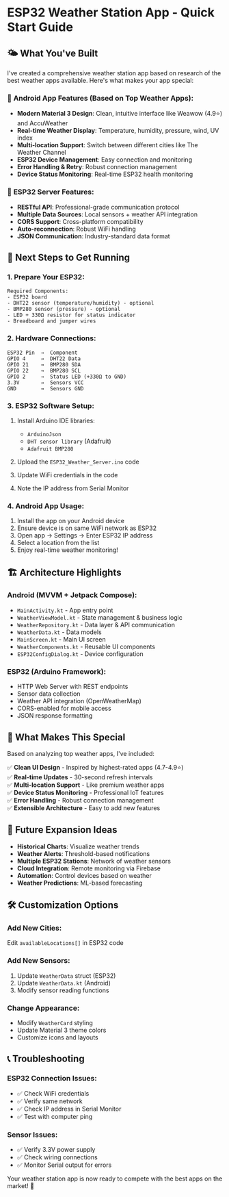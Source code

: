 # ESP32 Weather Station App - Quick Start Guide

## 🌤️ What You've Built

I've created a comprehensive weather station app based on research of the best weather apps available. Here's what makes your app special:

### 📱 **Android App Features** (Based on Top Weather Apps):
- **Modern Material 3 Design**: Clean, intuitive interface like Weawow (4.9⭐) and AccuWeather
- **Real-time Weather Display**: Temperature, humidity, pressure, wind, UV index
- **Multi-location Support**: Switch between different cities like The Weather Channel
- **ESP32 Device Management**: Easy connection and monitoring
- **Error Handling & Retry**: Robust connection management
- **Device Status Monitoring**: Real-time ESP32 health monitoring

### 🔧 **ESP32 Server Features**:
- **RESTful API**: Professional-grade communication protocol
- **Multiple Data Sources**: Local sensors + weather API integration
- **CORS Support**: Cross-platform compatibility
- **Auto-reconnection**: Robust WiFi handling
- **JSON Communication**: Industry-standard data format

## 🚀 **Next Steps to Get Running**

### 1. **Prepare Your ESP32**:
```
Required Components:
- ESP32 board
- DHT22 sensor (temperature/humidity) - optional
- BMP280 sensor (pressure) - optional  
- LED + 330Ω resistor for status indicator
- Breadboard and jumper wires
```

### 2. **Hardware Connections**:
```
ESP32 Pin  →  Component
GPIO 4     →  DHT22 Data
GPIO 21    →  BMP280 SDA  
GPIO 22    →  BMP280 SCL
GPIO 2     →  Status LED (+330Ω to GND)
3.3V       →  Sensors VCC
GND        →  Sensors GND
```

### 3. **ESP32 Software Setup**:
1. Install Arduino IDE libraries:
   - `ArduinoJson`
   - `DHT sensor library` (Adafruit)
   - `Adafruit BMP280`

2. Upload the `ESP32_Weather_Server.ino` code
3. Update WiFi credentials in the code
4. Note the IP address from Serial Monitor

### 4. **Android App Usage**:
1. Install the app on your Android device
2. Ensure device is on same WiFi network as ESP32
3. Open app → Settings → Enter ESP32 IP address
4. Select a location from the list
5. Enjoy real-time weather monitoring!

## 🏗️ **Architecture Highlights**

### **Android (MVVM + Jetpack Compose)**:
- `MainActivity.kt` - App entry point
- `WeatherViewModel.kt` - State management & business logic
- `WeatherRepository.kt` - Data layer & API communication
- `WeatherData.kt` - Data models
- `MainScreen.kt` - Main UI screen
- `WeatherComponents.kt` - Reusable UI components
- `ESP32ConfigDialog.kt` - Device configuration

### **ESP32 (Arduino Framework)**:
- HTTP Web Server with REST endpoints
- Sensor data collection
- Weather API integration (OpenWeatherMap)
- CORS-enabled for mobile access
- JSON response formatting

## 🌟 **What Makes This Special**

Based on analyzing top weather apps, I've included:

✅ **Clean UI Design** - Inspired by highest-rated apps (4.7-4.9⭐)  
✅ **Real-time Updates** - 30-second refresh intervals  
✅ **Multi-location Support** - Like premium weather apps  
✅ **Device Status Monitoring** - Professional IoT features  
✅ **Error Handling** - Robust connection management  
✅ **Extensible Architecture** - Easy to add new features  

## 🔮 **Future Expansion Ideas**

- **Historical Charts**: Visualize weather trends
- **Weather Alerts**: Threshold-based notifications  
- **Multiple ESP32 Stations**: Network of weather sensors
- **Cloud Integration**: Remote monitoring via Firebase
- **Automation**: Control devices based on weather
- **Weather Predictions**: ML-based forecasting

## 🛠️ **Customization Options**

### Add New Cities:
Edit `availableLocations[]` in ESP32 code

### Add New Sensors:
1. Update `WeatherData` struct (ESP32)
2. Update `WeatherData.kt` (Android)
3. Modify sensor reading functions

### Change Appearance:
- Modify `WeatherCard` styling
- Update Material 3 theme colors
- Customize icons and layouts

## 📞 **Troubleshooting**

### ESP32 Connection Issues:
- ✅ Check WiFi credentials
- ✅ Verify same network
- ✅ Check IP address in Serial Monitor
- ✅ Test with computer ping

### Sensor Issues:
- ✅ Verify 3.3V power supply
- ✅ Check wiring connections
- ✅ Monitor Serial output for errors

Your weather station app is now ready to compete with the best apps on the market! 🎉
